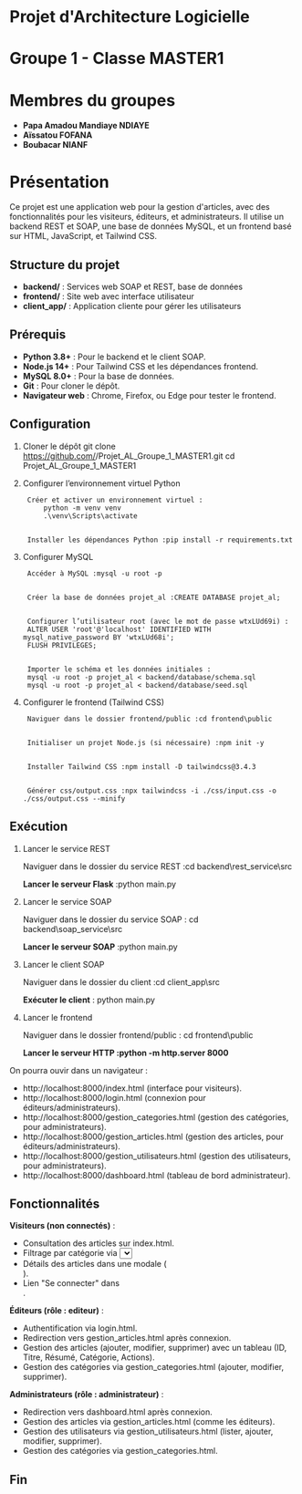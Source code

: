 # Projet d'Architecture Logicielle
# Groupe 1 - Classe MASTER1
# Membres du groupes
- **Papa Amadou Mandiaye NDIAYE**
- **Aïssatou FOFANA**
- **Boubacar NIANF**
# Présentation
Ce projet est une application web pour la gestion d'articles, avec des fonctionnalités pour les visiteurs, éditeurs, et administrateurs. Il utilise un backend REST et SOAP, une base de données MySQL, et un frontend basé sur HTML, JavaScript, et Tailwind CSS.

## Structure du projet
- **backend/** : Services web SOAP et REST, base de données
- **frontend/** : Site web avec interface utilisateur
- **client_app/** : Application cliente pour gérer les utilisateurs


## Prérequis
- **Python 3.8+** : Pour le backend et le client SOAP.
- **Node.js 14+** : Pour Tailwind CSS et les dépendances frontend.
- **MySQL 8.0+** : Pour la base de données.
- **Git** : Pour cloner le dépôt.
- **Navigateur web** : Chrome, Firefox, ou Edge pour tester le frontend.

## Configuration
1. Cloner le dépôt
        git clone https://github.com/<ton-utilisateur>/Projet_AL_Groupe_1_MASTER1.git
        cd Projet_AL_Groupe_1_MASTER1

2. Configurer l’environnement virtuel Python

        Créer et activer un environnement virtuel :
            python -m venv venv
            .\venv\Scripts\activate


        Installer les dépendances Python :pip install -r requirements.txt


3. Configurer MySQL

        Accéder à MySQL :mysql -u root -p


        Créer la base de données projet_al :CREATE DATABASE projet_al;


        Configurer l’utilisateur root (avec le mot de passe wtxLUd69i) :
        ALTER USER 'root'@'localhost' IDENTIFIED WITH mysql_native_password BY 'wtxLUd68i';
        FLUSH PRIVILEGES;


        Importer le schéma et les données initiales :
        mysql -u root -p projet_al < backend/database/schema.sql
        mysql -u root -p projet_al < backend/database/seed.sql


4. Configurer le frontend (Tailwind CSS)

        Naviguer dans le dossier frontend/public :cd frontend\public


        Initialiser un projet Node.js (si nécessaire) :npm init -y


        Installer Tailwind CSS :npm install -D tailwindcss@3.4.3


        Générer css/output.css :npx tailwindcss -i ./css/input.css -o ./css/output.css --minify



## Exécution
1. Lancer le service REST

    Naviguer dans le dossier du service REST :cd backend\rest_service\src

    **Lancer le serveur Flask** :python main.py


2. Lancer le service SOAP

    Naviguer dans le dossier du service SOAP : cd backend\soap_service\src

    **Lancer le serveur SOAP** :python main.py


3. Lancer le client SOAP

    Naviguer dans le dossier du client :cd client_app\src

    **Exécuter le client** : python main.py



4. Lancer le frontend

    Naviguer dans le dossier frontend/public : cd frontend\public

    **Lancer le serveur HTTP :python -m http.server 8000**


On pourra ouvir dans un navigateur :
- http://localhost:8000/index.html (interface pour visiteurs).
- http://localhost:8000/login.html (connexion pour éditeurs/administrateurs).
- http://localhost:8000/gestion_categories.html (gestion des catégories, pour administrateurs).
- http://localhost:8000/gestion_articles.html (gestion des articles, pour éditeurs/administrateurs).
- http://localhost:8000/gestion_utilisateurs.html (gestion des utilisateurs, pour administrateurs).
- http://localhost:8000/dashboard.html (tableau de bord administrateur).



## Fonctionnalités

**Visiteurs (non connectés)** :
- Consultation des articles sur index.html.
- Filtrage par catégorie via <select id="category">.
- Détails des articles dans une modale (<div id="articleModal">).
- Lien "Se connecter" dans <div id="authStatus">.


**Éditeurs (rôle : editeur)** :
- Authentification via login.html.
- Redirection vers gestion_articles.html après connexion.
- Gestion des articles (ajouter, modifier, supprimer) avec un tableau (ID, Titre, Résumé, Catégorie, Actions).
- Gestion des catégories via gestion_categories.html (ajouter, modifier, supprimer).


**Administrateurs (rôle : administrateur)** :
- Redirection vers dashboard.html après connexion.
- Gestion des articles via gestion_articles.html (comme les éditeurs).
- Gestion des utilisateurs via gestion_utilisateurs.html (lister, ajouter, modifier, supprimer).
- Gestion des catégories via gestion_categories.html.


## Fin 